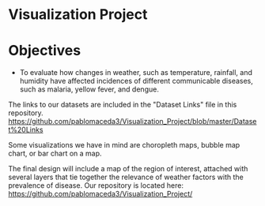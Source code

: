 # Visualization Project

# Objectives
* To evaluate how changes in weather, such as temperature, rainfall, and humidity have affected incidences of different communicable diseases, such as malaria, yellow fever, and dengue. 

The links to our datasets are included in the "Dataset Links" file in this repository. https://github.com/pablomaceda3/Visualization_Project/blob/master/Dataset%20Links

Some visualizations we have in mind are choropleth maps, bubble map chart, or bar chart on a map. 

The final design will include a map of the region of interest, attached with several layers that tie together the relevance of weather factors with the prevalence of disease. Our repository is located here: https://github.com/pablomaceda3/Visualization_Project/
  
